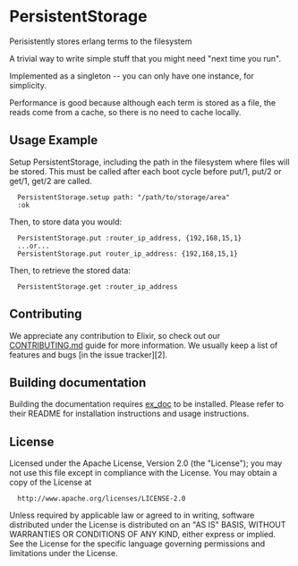 # PersistentStorage

  Perisistently stores erlang terms to the filesystem

  A trivial way to write simple stuff that you might need "next time you run".
  
  Implemented as a singleton -- you can only have one instance, for simplicity.

  Performance is good because although each term is stored as a file, the reads
  come from a cache, so there is no need to cache locally.
  
## Usage Example
  
  Setup PersistentStorage, including the path in the filesystem where files
  will be stored. This must be called after each boot cycle before put/1, put/2
  or get/1, get/2 are called.

      PersistentStorage.setup path: "/path/to/storage/area"
      :ok

  Then, to store data you would:

      PersistentStorage.put :router_ip_address, {192,168,15,1}
      ...or...
      PersistentStorage.put router_ip_address: {192,168,15,1}
  
  Then, to retrieve the stored data:
      
      PersistentStorage.get :router_ip_address
      

## Contributing

We appreciate any contribution to Elixir, so check out our [CONTRIBUTING.md](CONTRIBUTING.md) guide for more information. We usually keep a list of features and bugs [in the issue tracker][2].

## Building documentation

Building the documentation requires [ex_doc](https://github.com/elixir-lang/ex_doc) to be installed. Please refer to
their README for installation instructions and usage instructions.

## License

  Licensed under the Apache License, Version 2.0 (the "License");
  you may not use this file except in compliance with the License.
  You may obtain a copy of the License at

      http://www.apache.org/licenses/LICENSE-2.0

  Unless required by applicable law or agreed to in writing, software
  distributed under the License is distributed on an "AS IS" BASIS,
  WITHOUT WARRANTIES OR CONDITIONS OF ANY KIND, either express or implied.
  See the License for the specific language governing permissions and
  limitations under the License.